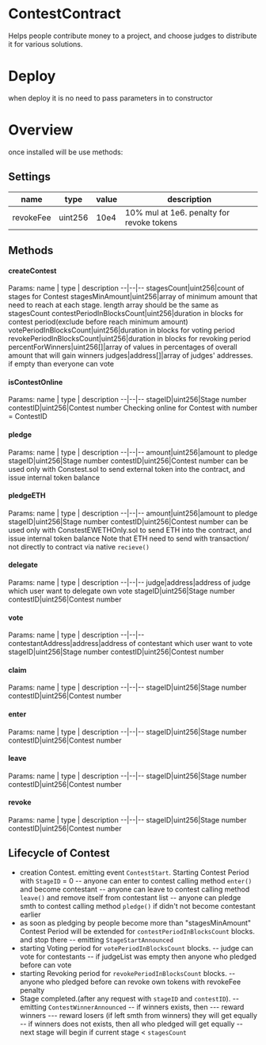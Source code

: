# ContestContract
Helps people contribute money to a project, and choose judges to distribute it for various solutions.

# Deploy
when deploy it is no need to pass parameters in to constructor

# Overview
once installed will be use methods:

## Settings
name|type|value|description
--|--|--|--
revokeFee|uint256|10e4|10% mul at 1e6. penalty for revoke tokens

## Methods
#### createContest
Params:
name  | type | description
--|--|--
stagesCount|uint256|count of stages for Contest
stagesMinAmount|uint256|array of minimum amount that need to reach at each stage. length array should be the same as stagesCount
contestPeriodInBlocksCount|uint256|duration in blocks  for contest period(exclude before reach minimum amount)
votePeriodInBlocksCount|uint256|duration in blocks  for voting period
revokePeriodInBlocksCount|uint256|duration in blocks  for revoking period
percentForWinners|uint256[]|array of values in percentages of overall amount that will gain winners
judges|address[]|array of judges' addresses. if empty than everyone can vote

#### isContestOnline
Params:
name  | type | description
--|--|--
stageID|uint256|Stage number
contestID|uint256|Contest number
Checking online for Contest with number = ContestID

#### pledge
Params:
name  | type | description
--|--|--
amount|uint256|amount to pledge
stageID|uint256|Stage number
contestID|uint256|Contest number
can be used only with Constest.sol to send external token into the contract, and issue internal token balance

#### pledgeETH
Params:
name  | type | description
--|--|--
amount|uint256|amount to pledge
stageID|uint256|Stage number
contestID|uint256|Contest number
can be used only with ConstestEWETHOnly.sol to send ETH into the contract, and issue internal token balance
Note that ETH need to send with transaction/ not directly to contract via native `recieve()`
    
#### delegate
Params:
name  | type | description
--|--|--
judge|address|address of judge which user want to delegate own vote
stageID|uint256|Stage number
contestID|uint256|Contest number

#### vote
Params:
name  | type | description
--|--|--
contestantAddress|address|address of contestant which user want to vote
stageID|uint256|Stage number
contestID|uint256|Contest number

#### claim
Params:
name  | type | description
--|--|--
stageID|uint256|Stage number
contestID|uint256|Contest number

#### enter
Params:
name  | type | description
--|--|--
stageID|uint256|Stage number
contestID|uint256|Contest number

#### leave
Params:
name  | type | description
--|--|--
stageID|uint256|Stage number
contestID|uint256|Contest number

#### revoke
Params:
name  | type | description
--|--|--
stageID|uint256|Stage number
contestID|uint256|Contest number

## Lifecycle of Contest
- creation Contest.  emitting event `ContestStart`. Starting Contest Period with `StageID` = 0
-- anyone can enter to contest calling method `enter()` and become contestant
-- anyone can leave to contest calling method `leave()` and remove itself from contestant list
-- anyone can pledge smth to contest calling method `pledge()` if didn't not become contestant earlier
- as soon as pledging by people become more than "stagesMinAmount" Contest Period will be extended for `contestPeriodInBlocksCount` blocks. and stop there
-- emitting `StageStartAnnounced`
- starting Voting period for `votePeriodInBlocksCount` blocks.
-- judge can vote for contestants
-- if judgeList was empty then anyone who pledged before can vote
- starting Revoking period for `revokePeriodInBlocksCount` blocks.
-- anyone who pledged before can revoke own tokens with revokeFee penalty
- Stage completed.(after any request with `stageID` and `contestID`).
-- emitting `ContestWinnerAnnounced`
-- if winners exists, then
--- reward winners
--- reward losers (if left smth from winners) they will get equally
-- if winners does not exists, then all who pledged will get equally
-- next stage will begin if current stage < `stagesCount`

